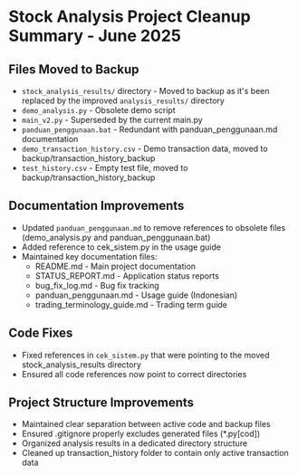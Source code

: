 # Stock Analysis Project Cleanup Summary - June 2025

## Files Moved to Backup
- `stock_analysis_results/` directory - Moved to backup as it's been replaced by the improved `analysis_results/` directory
- `demo_analysis.py` - Obsolete demo script
- `main_v2.py` - Superseded by the current main.py
- `panduan_penggunaan.bat` - Redundant with panduan_penggunaan.md documentation
- `demo_transaction_history.csv` - Demo transaction data, moved to backup/transaction_history_backup
- `test_history.csv` - Empty test file, moved to backup/transaction_history_backup

## Documentation Improvements
- Updated `panduan_penggunaan.md` to remove references to obsolete files (demo_analysis.py and panduan_penggunaan.bat)
- Added reference to cek_sistem.py in the usage guide
- Maintained key documentation files:
  - README.md - Main project documentation
  - STATUS_REPORT.md - Application status reports
  - bug_fix_log.md - Bug fix tracking
  - panduan_penggunaan.md - Usage guide (Indonesian)
  - trading_terminology_guide.md - Trading term guide

## Code Fixes
- Fixed references in `cek_sistem.py` that were pointing to the moved stock_analysis_results directory
- Ensured all code references now point to correct directories

## Project Structure Improvements
- Maintained clear separation between active code and backup files
- Ensured .gitignore properly excludes generated files (*.py[cod])
- Organized analysis results in a dedicated directory structure
- Cleaned up transaction_history folder to contain only active transaction data
